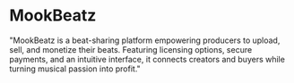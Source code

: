 # MookBeatz
"MookBeatz is a beat-sharing platform empowering producers to upload, sell, and monetize their beats. Featuring licensing options, secure payments, and an intuitive interface, it connects creators and buyers while turning musical passion into profit." 
